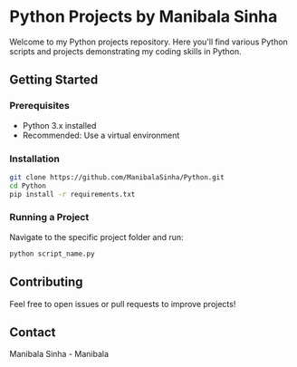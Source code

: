 
# Python Projects by Manibala Sinha

Welcome to my Python projects repository. Here you'll find various Python scripts and projects demonstrating my coding skills in Python.

## Getting Started

### Prerequisites

- Python 3.x installed
- Recommended: Use a virtual environment

### Installation

```bash
git clone https://github.com/ManibalaSinha/Python.git
cd Python
pip install -r requirements.txt
````

### Running a Project

Navigate to the specific project folder and run:

```bash
python script_name.py
```

## Contributing

Feel free to open issues or pull requests to improve projects!

## Contact

Manibala Sinha - Manibala
